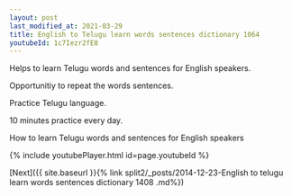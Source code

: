 ```yaml
---
layout: post
last_modified_at: 2021-03-29
title: English to Telugu learn words sentences dictionary 1064 
youtubeId: 1c7Iezr2fE8
---
```

 
 
Helps to learn Telugu words and sentences for English speakers.

Opportunitiy to repeat the words sentences. 

Practice Telugu language. 
 
10 minutes practice every day. 
 
How to learn Telugu words and sentences for English speakers 
 
{% include youtubePlayer.html id=page.youtubeId %}
 
 
[Next]({{ site.baseurl }}{% link  split2/_posts/2014-12-23-English to telugu learn words sentences dictionary 1408 .md%})
 
